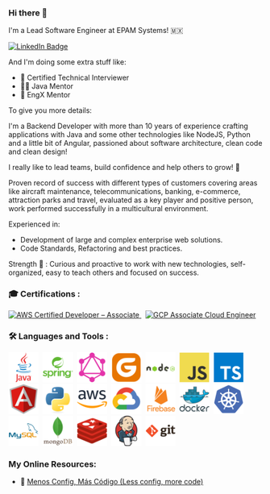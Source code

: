 ### Hi there 👋
I'm a Lead Software Engineer at EPAM Systems! 🇲🇽

<div id="badges">
  <a href="https://www.linkedin.com/in/daniel-rojas/">
    <img src="https://img.shields.io/badge/LinkedIn-blue?style=for-the-badge&logo=linkedin&logoColor=white" alt="LinkedIn Badge"/>
  </a>  
</div>

And I'm doing some extra stuff like:
- 🏅 Certified Technical Interviewer 
- 👨‍🏫 Java Mentor
- 💫 EngX Mentor

To give you more details: 

I'm a Backend Developer with more than 10 years of experience crafting applications with Java and some other technologies like NodeJS, Python and a little bit of Angular, passioned about software architecture, clean code and clean design!

I really like to lead teams, build confidence and help others to grow! 🌱

Proven record of success with different types of customers covering areas like aircraft maintenance, telecommunications, banking, e-commerce, attraction parks and travel, evaluated as a key player and positive person, work performed successfully in a multicultural environment.

Experienced in:
- Development of large and complex enterprise web solutions.
- Code Standards, Refactoring and best practices.

Strength 💪 : Curious and proactive to work with new technologies, self-organized, easy to teach others and focused on success.

### 🎓 Certifications :
<div>
  <a href="https://www.credly.com/badges/621e2f38-235e-4dd1-842b-f58af304c33d">
    <img src="https://images.credly.com/size/340x340/images/b9feab85-1a43-4f6c-99a5-631b88d5461b/image.png" title="AWS Certified Developer – Associate" alt="AWS Certified Developer – Associate" width="140" height="140"/>
  </a>&nbsp;
  <a href="https://www.credential.net/dd5ad3c5-90e5-42db-966d-10143efe8b5a">
    <img src="https://templates.images.credential.net/16590187933301617801540872729153.png" title="GCP Associate Cloud Engineer" alt="GCP Associate Cloud Engineer" width="140" height="140"/></a>&nbsp;
</div>

### :hammer_and_wrench: Languages and Tools :

<div>
  <img src="https://github.com/devicons/devicon/blob/master/icons/java/java-original-wordmark.svg" title="Java" alt="Java" width="60" height="60"/>&nbsp;
  <img src="https://github.com/devicons/devicon/blob/master/icons/spring/spring-original-wordmark.svg" title="Spring" alt="Spring" width="60" height="60"/>&nbsp;
  <img src="https://github.com/devicons/devicon/blob/master/icons/graphql/graphql-plain.svg" title="GraphQL" alt="GraphQL" width="60" height="60"/>&nbsp;
   <img src="https://github.com/devicons/devicon/blob/master/icons/gatling/gatling-plain.svg" title="Gatling" alt="Gatling" width="60" height="60"/>&nbsp;
    <img src="https://github.com/devicons/devicon/blob/master/icons/nodejs/nodejs-original-wordmark.svg" title="NodeJS" alt="NodeJS" width="60" height="60"/>&nbsp;
  <img src="https://github.com/devicons/devicon/blob/master/icons/javascript/javascript-original.svg" title="JavaScript" alt="JavaScript" width="60" height="60"/>&nbsp;
    <img src="https://github.com/devicons/devicon/blob/master/icons/typescript/typescript-original.svg" title="TypeScript" alt="TypeScript" width="60" height="60"/>&nbsp;
    <img src="https://github.com/devicons/devicon/blob/master/icons/angularjs/angularjs-original.svg" title="Angular" **alt="Angular" width="60" height="60"/>&nbsp;
    <img src="https://github.com/devicons/devicon/blob/master/icons/python/python-original.svg" title="Python" alt="Python" width="60" height="60"/>&nbsp;
  <img src="https://github.com/devicons/devicon/blob/master/icons/amazonwebservices/amazonwebservices-original-wordmark.svg" title="AWS" alt="AWS" width="60" height="60"/>&nbsp;
  <img src="https://github.com/devicons/devicon/blob/master/icons/googlecloud/googlecloud-original.svg" title="GCP" alt="GCP" width="60" height="60"/>&nbsp;
    <img src="https://github.com/devicons/devicon/blob/master/icons/firebase/firebase-plain-wordmark.svg" title="Firebase" alt="Firebase" width="60" height="60"/>&nbsp;
  <img src="https://github.com/devicons/devicon/blob/master/icons/docker/docker-original-wordmark.svg" title="Docker" **alt="Docker" width="60" height="60"/>&nbsp;
    <img src="https://github.com/devicons/devicon/blob/master/icons/kubernetes/kubernetes-plain.svg" title="Kubernetes" **alt="Kubernetes" width="60" height="60"/>&nbsp;
      <img src="https://github.com/devicons/devicon/blob/master/icons/mysql/mysql-original-wordmark.svg" title="MySQL" **alt="MySQL" width="60" height="60"/>&nbsp;
        <img src="https://github.com/devicons/devicon/blob/master/icons/mongodb/mongodb-original-wordmark.svg" title="MongoDb" **alt="MongoDb" width="60" height="60"/>&nbsp;
          <img src="https://github.com/devicons/devicon/blob/master/icons/redis/redis-original.svg" title="Redis" **alt="Redis" width="60" height="60"/>&nbsp;
    <img src="https://github.com/devicons/devicon/blob/master/icons/jenkins/jenkins-original.svg" title="Jenkins" **alt="Jenkins" width="60" height="60"/>&nbsp;
  <img src="https://github.com/devicons/devicon/blob/master/icons/git/git-original-wordmark.svg" title="Git" **alt="Git" width="60" height="60"/>
</div>

### My Online Resources:
- 🎥 [Menos Config, Más Código (Less config, more code)](https://www.youtube.com/watch?v=xLZurD0hwl8)
